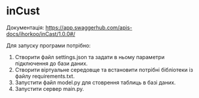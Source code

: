 # inCust

Документація: https://app.swaggerhub.com/apis-docs/ihorkoo/inCast/1.0.0#/

Для запуску програми потрібно:
1. Створити файл settings.json та задати в ньому параметри підключення до бази даних.
2. Створити віртуальне середовще та встановити потрібні бібліотеки із файлу requirements.txt.
3. Запустити файл model.py для стоврення таблиць в базі даних.
4. Запустити сервер main.py.


